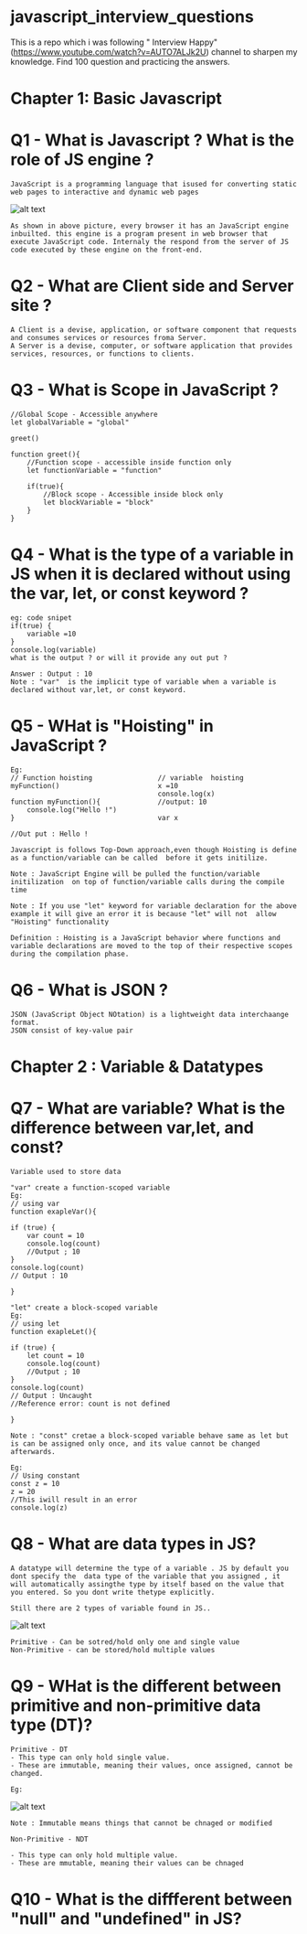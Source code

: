 # javascript_interview_questions
This is a repo which i was following " Interview Happy" (https://www.youtube.com/watch?v=AUTO7ALJk2U) channel to sharpen my knowledge. Find 100 question and practicing the answers. 

# Chapter 1: Basic Javascript
# Q1 -  What is Javascript ? What is the role of JS engine ?
    JavaScript is a programming language that isused for converting static web pages to interactive and dynamic web pages

![alt text](image.png)

    As shown in above picture, every browser it has an JavaScript engine inbuilted. this engine is a program present in web browser that execute JavaScript code. Internaly the respond from the server of JS code executed by these engine on the front-end.

# Q2 - What are Client side and Server site ?
    A Client is a devise, application, or software component that requests and consumes services or resources froma Server.
    A Server is a devise, computer, or software application that provides services, resources, or functions to clients.

# Q3 - What is Scope in JavaScript ?
    //Global Scope - Accessible anywhere
    let globalVariable = "global"

    greet()

    function greet(){
        //Function scope - accessible inside function only 
        let functionVariable = "function"

        if(true){
            //Block scope - Accessible inside block only
            let blockVariable = "block"
        }
    }

# Q4 - What is the type of a variable  in JS when it is declared without using the  var, let, or const keyword ?

    eg: code snipet
    if(true) {
        variable =10
    }
    console.log(variable)
    what is the output ? or will it provide any out put ?

    Answer : Output : 10
    Note : "var"  is the implicit type of variable when a variable is declared without var,let, or const keyword.

# Q5 - WHat is "Hoisting" in JavaScript ?

    Eg:
    // Function hoisting                // variable  hoisting 
    myFunction()                        x =10
                                        console.log(x)
    function myFunction(){              //output: 10
        console.log("Hello !")          
    }                                   var x

    //Out put : Hello !

    Javascript is follows Top-Down approach,even though Hoisting is define as a function/variable can be called  before it gets initilize.

    Note : JavaScript Engine will be pulled the function/variable initilization  on top of function/variable calls during the compile time

    Note : If you use "let" keyword for variable declaration for the above example it will give an error it is because "let" will not  allow "Hoisting" functionality

    Definition : Hoisting is a JavaScript behavior where functions and variable declarations are moved to the top of their respective scopes during the compilation phase.

# Q6 - What is JSON ?
    JSON (JavaScript Object NOtation) is a lightweight data interchaange format.
    JSON consist of key-value pair


# Chapter 2 : Variable & Datatypes
# Q7 - What are variable? What is the difference between var,let, and const?
    Variable used to store data

    "var" create a function-scoped variable
    Eg: 
    // using var
    function exapleVar(){

    if (true) {
        var count = 10
        console.log(count)
        //Output ; 10
    }
    console.log(count)
    // Output : 10

    }

    "let" create a block-scoped variable
    Eg: 
    // using let
    function exapleLet(){

    if (true) {
        let count = 10
        console.log(count)
        //Output ; 10
    }
    console.log(count)
    // Output : Uncaught
    //Reference error: count is not defined

    }

    Note : "const" cretae a block-scoped variable behave same as let but  is can be assigned only once, and its value cannot be changed afterwards.

    Eg: 
    // Using constant
    const z = 10
    z = 20
    //This iwill result in an error 
    console.log(z)

# Q8 - What are data types in JS?

    A datatype will determine the type of a variable . JS by default you dont specify the  data type of the variable that you assigned , it will automatically assingthe type by itself based on the value that you entered. So you dont write thetype explicitly.

    Still there are 2 types of variable found in JS..
![alt text](image-3.png)

    Primitive - Can be sotred/hold only one and single value
    Non-Primitive - can be stored/hold multiple values

# Q9 - WHat is the different between primitive and non-primitive data type (DT)?

    Primitive - DT
    - This type can only hold single value.
    - These are immutable, meaning their values, once assigned, cannot be changed.

    Eg: 
![alt text](image-4.png)

    Note : Immutable means things that cannot be chnaged or modified

    Non-Primitive - NDT

    - This type can only hold multiple value.
    - These are mmutable, meaning their values can be chnaged 

# Q10 - What is the diffferent between "null" and "undefined" in JS?

